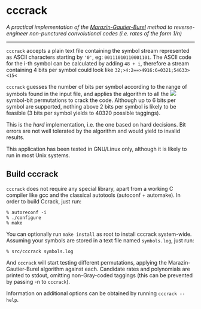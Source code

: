 # cccrack

_A practical implementation of the [Marazin-Gautier-Burel](https://www.researchgate.net/publication/224093438_Dual_Code_Method_for_Blind_Identification_of_Convolutional_Encoder_for_Cognitive_Radio_Receiver_Design) method
to reverse-engineer non-punctured convolutional codes (i.e. rates of the form 1/n)_

---
`cccrack` accepts a plain text file containing the symbol stream represented as ASCII characters starting by `'0'`, eg: `00111010110001101`. 
The ASCII code for the i-th symbol can be calculated by adding `48 + i`, therefore a stream containing 4 bits per symbol could look like `32;>4:2==>4916:6=0321;54633><15<`

`cccrack` guesses the number of bits per symbol according to the range of symbols found in the input file, and applies the algorithm to all the <img src="https://render.githubusercontent.com/render/math?math=2^n!"> symbol-bit permutations to crack the code.
Although up to 6 bits per symbol are supported, nothing above 2 bits per symbol is likely to be feasible (3 bits per symbol yields to 40320 possible taggings).

This is the _hard_ implementation, i.e. the one based on hard decisions. Bit errors are not well tolerated by the algorithm and would yield to invalid results.

This application has been tested in GNU/Linux only, although it is likely to run in most Unix systems.

## Build cccrack
`cccrack` does not require any special library, apart from a working C compiler like gcc and the classical autotools (autoconf + automake). In order to build Ccrack, just run:

```
% autoreconf -i
% ./configure
% make
```

You can optionally run `make install` as root to install cccrack system-wide. Assuming your symbols are stored in a text file named `symbols.log`, just run:

```
% src/cccrack symbols.log
```

And `cccrack` will start testing different permutations, applying the Marazin-Gautier-Burel algorithm against each. Candidate rates and polynomials are printed to stdout, omitting non-Gray-coded taggings (this can be prevented by passing -n to `cccrack`).

Information on additional options can be obtained by running `cccrack --help`.
